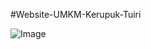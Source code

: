 #Website-UMKM-Kerupuk-Tuiri

![Image](https://github.com/user-attachments/assets/4dfb1e7b-4199-4fe7-8355-d1ef628657c0)
